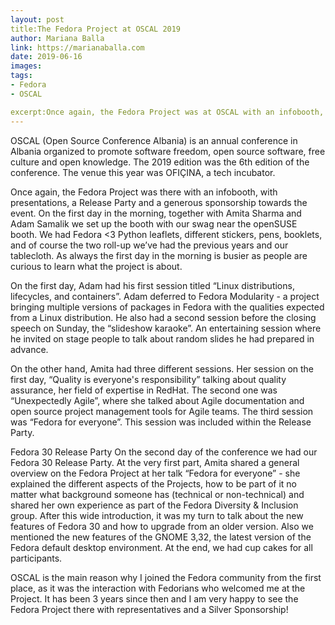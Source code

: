 ```yaml
---
layout: post
title:The Fedora Project at OSCAL 2019
author: Mariana Balla
link: https://marianaballa.com
date: 2019-06-16
images: 
tags:
- Fedora
- OSCAL

excerpt:Once again, the Fedora Project was at OSCAL with an infobooth, with presentations, a Release Party and a generous sponsorship towards the event.[…]
---
```


OSCAL (Open Source Conference Albania) is an annual conference in Albania organized to promote software freedom, open source software, free culture and open knowledge. The 2019 edition was the 6th  edition of the conference. The venue this year was OFIÇINA, a tech incubator. 

Once again, the Fedora Project was there with an infobooth, with presentations, a Release Party and a generous sponsorship towards the event. On the first day in the morning, together with Amita Sharma and  Adam Samalik we set up the booth with our swag near the openSUSE booth. We had Fedora <3 Python leaflets, different stickers, pens, booklets, and of course the two roll-up we’ve had the previous years and our tablecloth. As always the first day in the morning is busier as people are curious to learn what the project is about.  


On the first day, Adam had his first session titled “Linux distributions, lifecycles, and containers”. Adam deferred to Fedora Modularity - a project bringing multiple versions of packages in Fedora with the qualities expected from a Linux distribution. He also had a second session before the closing speech on Sunday, the “slideshow karaoke”. An entertaining session where he invited on stage people to talk about random slides he had prepared in advance. 

On the other hand, Amita had three different sessions. Her session on the first day, “Quality is everyone's responsibility” talking about quality assurance, her field of expertise in RedHat. The second one was “Unexpectedly Agile”, where she talked about Agile documentation and open source project management tools for Agile teams. The third session was “Fedora for everyone”. This session was included within the Release Party.

Fedora 30 Release Party 
On the second day of the conference we had our Fedora 30 Release Party. At the very first part, Amita shared a general overview on the Fedora Project at her talk “Fedora for everyone” - she explained the different aspects of the Projects, how to be part of it no matter what background someone has (technical or non-technical) and shared her own experience as part of the Fedora Diversity & Inclusion group. After this wide introduction, it was my turn to talk about the new features of Fedora 30 and how to upgrade from an older version. Also we mentioned the new features of the GNOME 3,32, the latest version of the Fedora default desktop environment. At the end, we had cup cakes for all participants. 


OSCAL is the main reason why I joined the Fedora community from the first place, as it was the interaction with Fedorians who welcomed me at the Project. It has been 3 years since then and I am very happy to see the Fedora Project there with representatives and a Silver Sponsorship! 
